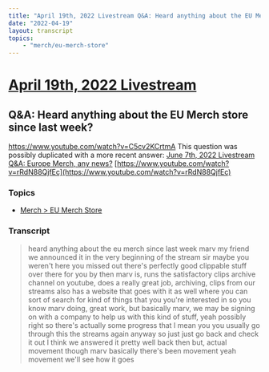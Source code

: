 ```yaml
---
title: "April 19th, 2022 Livestream Q&A: Heard anything about the EU Merch store since last week?"
date: "2022-04-19"
layout: transcript
topics:
    - "merch/eu-merch-store"
---
```

# [April 19th, 2022 Livestream](../2022-04-19.md)
## Q&A: Heard anything about the EU Merch store since last week?
https://www.youtube.com/watch?v=C5cv2KCrtmA
This question was possibly duplicated with a more recent answer: [June 7th, 2022 Livestream Q&A: Europe Merch, any news?](./yt-rRdN88QjfEc.md) [https://www.youtube.com/watch?v=rRdN88QjfEc](https://www.youtube.com/watch?v=rRdN88QjfEc)


### Topics
* [Merch > EU Merch Store](../topics/merch/eu-merch-store.md)

### Transcript

> heard anything about the eu merch since last week marv my friend we announced it in the very beginning of the stream sir maybe you weren't here you missed out there's perfectly good clippable stuff over there for you by then marv is, runs the satisfactory clips archive channel on youtube, does a really great job, archiving, clips from our streams also has a website that goes with it as well where you can sort of search for kind of things that you you're interested in so you know marv doing, great work, but basically marv, we may be signing on with a company to help us with this kind of stuff, yeah possibly right so there's actually some progress that I mean you you usually go through this the streams again anyway so just just go back and check it out I think we answered it pretty well back then but, actual movement though marv basically there's been movement yeah movement we'll see how it goes
